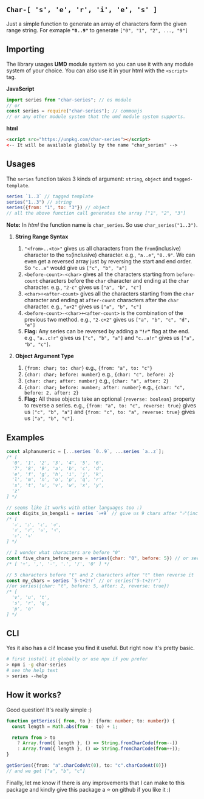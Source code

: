 `Char-[ 's', 'e', 'r', 'i', 'e', 's' ]`
--------
Just a simple function to generate an array of characters form the given range
string. For exmaple __`"0..9"`__ to generate `["0", "1", "2", ..., "9"]`

## Importing

The library usages __UMD__ module system so you can use it with any module
system of your choice. You can also use it in your html with the `<script>`
tag.


__JavaScript__
```js
import series from "char-series"; // es module
// or
const series = require("char-series"); // commonjs
// or any other module system that the umd module system supports.
```
__html__
```html
<script src="https://unpkg.com/char-series"></script>
<-- It will be available globally by the name "char_series" -->
```

## Usages
The `series` function takes 3 kinds of argument: `string`, `object` and
`tagged-template`.

```js
series `1..3` // tagged template
series("1..3") // string
series({from: "1", to: "3"}) // object
// all the above function call generates the array ["1", "2", "3"]
```
__Note:__ In _html_ the function name is `char_series`. So use
`char_series("1..3")`.

1. __String Range Syntax__
    1. `"<from>..<to>"` gives us all characters from the `from`(inclusive)
    character to the `to`(inclusive) character. e.g., `"a..e"`, `"0..9"`. We can
    even get a reversed array just by reversing the start and end order. So
    `"c..a"` would give us `["c", "b", "a"]`
    1. `<before-count>-<char>` gives all the characters starting from
    `before-count` characters before the `char` character and ending at the
    `char` character. e.g., `"2-c"` gives us `["a", "b", "c"]`
    1. `<char>+<after-count>` gives all the characters starting from the `char` 
    character and ending at `after-count` characters after the `char` character.
    e.g., `"a+2"` gives us `["a", "b", "c"]`
    1. `<before-count>-<char>+<after-count>` is the combination of the previous
    two method. e.g., `"2-c+2"` gives us `["a", "b", "c", "d", "e"]`
    1. __Flag:__  Any series can be reversed by adding a __`"!r"`__ flag at the
    end. e.g., `"a..c!r"` gives us  `["c", "b", "a"]` and `"c..a!r"` gives us
    `["a", "b", "c"]`.

2. __Object Argument Type__
    1. `{from: char; to: char}` e.g., `{from: "a", to: "c"}`
    1. `{char: char; before: number}` e.g., `{char: "c", before: 2}`
    1. `{char: char; after: number}` e.g., `{char: "a", after: 2}`
    1. `{char: char; before: number; after: number}` e.g.,
    `{char: "c", before: 2, after: 2}`
    1. __Flag:__ All these objects take an optional `{reverse: boolean}`
    property to reverse a series. e.g., `{from: "a", to: "c", reverse: true}`
    gives us `["c", "b", "a"]` and  `{from: "c", to: "a", reverse: true}` gives
    us `["a", "b", "c"]`.




## Examples
```js
const alphanumeric = [...series `0..9`, ...series `a..z`];
/* [
  '0', '1', '2', '3', '4', '5', '6',
  '7', '8', '9', 'a', 'b', 'c', 'd',
  'e', 'f', 'g', 'h', 'i', 'j', 'k',
  'l', 'm', 'n', 'o', 'p', 'q', 'r',
  's', 't', 'u', 'v', 'w', 'x', 'y',
  'z'
] */

// seems like it works with other languages too :)
const digits_in_bengali = series `০+9` // give us 9 chars after "০"(inclusive)
/* [
  '০', '১', '২', '৩',
  '৪', '৫', '৬', '৭',
  '৮', '৯'
] */

// I wonder what characters are before "0"
const five_chars_before_zero = series({char: "0", before: 5}) // or series `5-0`
/* [ '+', ',', '-', '.', '/', '0' ] */

// 5 characters before "t" and 2 characters after "t" then reverse it
const my_chars = series `5-t+2!r` // or series("5-t+2!r")
//or series({char: "t", before: 5, after: 2, reverse: true})
/* [
  'v', 'u', 't',
  's', 'r', 'q',
  'p', 'o'
] */
```

## CLI
Yes it also has a cli! Incase you find it useful. But right now it's pretty
basic.

```bash
# first install it globally or use npx if you prefer
> npm i -g char-series
# see the help text
> series --help
```

## How it works?
Good question! It's really simple :)

```ts
function getSeries({ from, to }: {form: number; to: number}) {
  const length = Math.abs(from - to) + 1;

  return from > to
    ? Array.from({ length }, () => String.fromCharCode(from--))
    : Array.from({ length }, () => String.fromCharCode(from++));
}

getSeries({from: "a".charCodeAt(0), to: "c".charCodeAt(0)})
// and we get ["a", "b", "c"]
```

Finally, let me know if there is any improvements that I can make to this
package and kindly give this package a :star: on github if you like it :)
